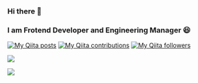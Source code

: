 ### Hi there :clap:

### I am Frotend Developer and Engineering Manager :laughing:


[![My Qiita posts](https://qiita-badge.apiapi.app/s/c-shiraga/posts.svg)](http://qiita.com/c-shiraga)
[![My Qiita contributions](https://qiita-badge.apiapi.app/s/c-shiraga/contributions.svg)](http://qiita.com/c-shiraga)
[![My Qiita followers](https://qiita-badge.apiapi.app/s/c-shiraga/followers.svg)](http://qiita.com/c-shiraga)



![](http://github-profile-summary-cards.vercel.app/api/cards/most-commit-language?username=CreamCheese-Ja&theme=github_dark)

![](http://github-profile-summary-cards.vercel.app/api/cards/profile-details?username=CreamCheese-Ja&theme=github_dark)
